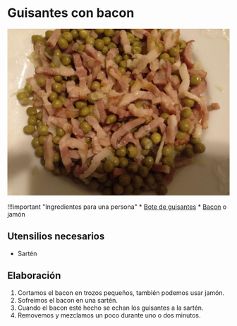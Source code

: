 # Guisantes con bacon

![](../img/guisantes-bacon-full.jpg)

!!!important "Ingredientes para una persona"
    * [Bote de guisantes](../ingredientes/guisantes.md)
    * [Bacon](../ingredientes/bacon.md) o jamón

## Utensilios necesarios

* Sartén

## Elaboración

1. Cortamos el bacon en trozos pequeños, también podemos usar jamón.
1. Sofreimos el bacon en una sartén.
1. Cuando el bacon esté hecho se echan los guisantes a la sartén.
1. Removemos y mezclamos un poco durante uno o dos minutos. 